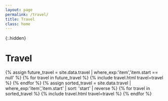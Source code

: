 ```yaml
---
layout: page
permalink: /travel/
title: Travel
class: home
---
```


{:.hidden}
# Travel

<div class="travel" markdown="1">
<table>
<tbody>
{% assign future_travel = site.data.travel | where_exp:'item','item.start == null' %}
{% for travel in future_travel %}
  {% include travel.html travel=travel %}
{% endfor %}
{% assign sorted_travel = site.data.travel | where_exp:'item','item.start' | sort: 'start' | reverse %}
{% for travel in sorted_travel %}
  {% include travel.html travel=travel %}
{% endfor %}
</tbody>
</table>
</div>